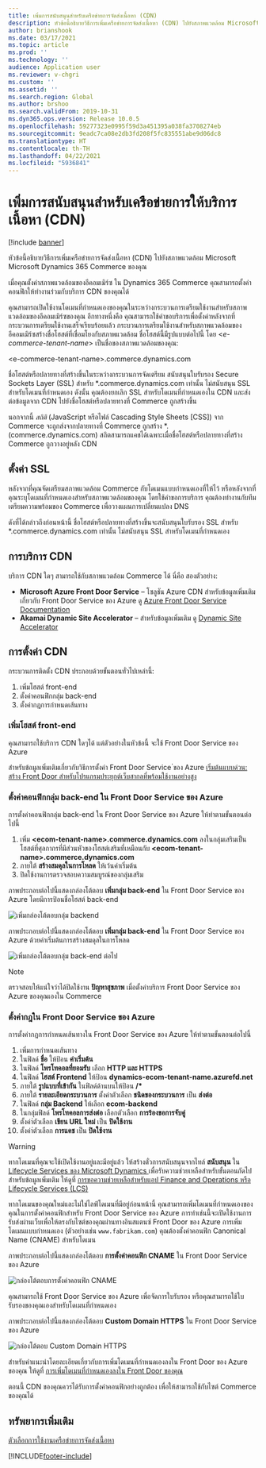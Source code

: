 ```yaml
---
title: เพิ่มการสนับสนุนสำหรับเครือข่ายการจัดส่งเนื้อหา (CDN)
description: หัวข้อนี้อธิบายวิธีการเพิ่มเครือข่ายการจัดส่งเนื้อหา (CDN) ไปยังสภาพแวดล้อม Microsoft Microsoft Dynamics 365 Commerce ของคุณ
author: brianshook
ms.date: 03/17/2021
ms.topic: article
ms.prod: ''
ms.technology: ''
audience: Application user
ms.reviewer: v-chgri
ms.custom: ''
ms.assetid: ''
ms.search.region: Global
ms.author: brshoo
ms.search.validFrom: 2019-10-31
ms.dyn365.ops.version: Release 10.0.5
ms.openlocfilehash: 59277323e0995f59d3a451395a038fa3708274eb
ms.sourcegitcommit: 9eadc7ca08e2db3fd208f5fc835551abe9d06dc8
ms.translationtype: HT
ms.contentlocale: th-TH
ms.lasthandoff: 04/22/2021
ms.locfileid: "5936841"
---
```

# <a name="add-support-for-a-content-delivery-network-cdn"></a>เพิ่มการสนับสนุนสำหรับเครือข่ายการให้บริการเนื้อหา (CDN)

[!include [banner](includes/banner.md)]

หัวข้อนี้อธิบายวิธีการเพิ่มเครือข่ายการจัดส่งเนื้อหา (CDN) ไปยังสภาพแวดล้อม Microsoft Microsoft Dynamics 365 Commerce ของคุณ

เมื่อคุณตั้งค่าสภาพแวดล้อมของอีคอมเมิร์ซ ใน Dynamics 365 Commerce คุณสามารถตั้งค่าคอนฟิกให้ทำงานร่วมกับบริการ CDN ของคุณได้ 

คุณสามารถเปิดใช้งานโดเมนที่กำหนดเองของคุณในระหว่างกระบวนการเตรียมใช้งานสำหรับสภาพแวดล้อมของอีคอมเมิร์ซของคุณ อีกทางหนึ่งคือ คุณสามารถใช้คำขอบริการเพื่อตั้งค่าหลังจากที่กระบวนการเตรียมใช้งานเสร็จเรียบร้อยแล้ว กระบวนการเตรียมใช้งานสำหรับสภาพแวดล้อมของอีคอมเมิร์ซสร้างชื่อโฮสต์ที่เชื่อมโยงกับสภาพแวดล้อม ชื่อโฮสต์นี้มีรูปแบบต่อไปนี้ โดย \<*e-commerce-tenant-name*\> เป็นชื่อของสภาพแวดล้อมของคุณ:

&lt;e-commerce-tenant-name&gt;.commerce.dynamics.com

ชื่อโฮสต์หรือปลายทางที่สร้างขึ้นในระหว่างกระบวนการจัดเตรียม สนับสนุนใบรับรอง Secure Sockets Layer (SSL) สำหรับ \*.commerce.dynamics.com เท่านั้น ไม่สนับสนุน SSL สำหรับโดเมนที่กำหนดเอง ดังนั้น คุณต้องยกเลิก SSL สำหรับโดเมนที่กำหนดเองใน CDN และส่งต่อข้อมูลจาก CDN ไปยังชื่อโฮสต์หรือปลายทางที่ Commerce ถูกสร้างขึ้น 

นอกจากนี้ *สถิติ* (JavaScript หรือไฟล์ Cascading Style Sheets \[CSS\]) จาก Commerce จะถูกส่งจากปลายทางที่ Commerce ถูกสร้าง \*.(commerce.dynamics.com) สถิตสามารถแคชได้เฉพาะเมื่อชื่อโฮสต์หรือปลายทางที่สร้าง Commerce ถูกวางอยู่หลัง CDN

## <a name="set-up-ssl"></a>ตั้งค่า SSL

หลังจากที่คุณจัดเตรียมสภาพแวดล้อม Commerce กับโดเมนแบบกำหนดเองที่ให้ไว้ หรือหลังจากที่คุณระบุโดเมนที่กำหนดเองสำหรับสภาพแวดล้อมของคุณ โดยใช้คำขอการบริการ คุณต้องทำงานกับทีมเตรียมความพร้อมของ Commerce เพื่อวางแผนการเปลี่ยนแปลง DNS

ดังที่ได้กล่าวถึงก่อนหน้านี้ ชื่อโฮสต์หรือปลายทางที่สร้างขึ้นจะสนับสนุนใบรับรอง SSL สำหรับ \*.commerce.dynamics.com เท่านั้น ไม่สนับสนุน SSL สำหรับโดเมนที่กำหนดเอง

## <a name="cdn-services"></a>การบริการ CDN

บริการ CDN ใดๆ สามารถใช้กับสภาพแวดล้อม Commerce ได้ นี่คือ สองตัวอย่าง:

- **Microsoft Azure Front Door Service** – โซลูชัน Azure CDN สำหรับข้อมูลเพิ่มเติมเกี่ยวกับ Front Door Service ของ Azure ดู [Azure Front Door Service Documentation](/azure/frontdoor/)
- **Akamai Dynamic Site Accelerator** – สำหรับข้อมูลเพิ่มเติม ดู [Dynamic Site Accelerator](https://www.akamai.com/us/en/products/performance/dynamic-site-accelerator.jsp)

## <a name="cdn-setup"></a>การตั้งค่า CDN

กระบวนการติดตั้ง CDN ประกอบด้วยขั้นตอนทั่วไปเหล่านี้:

1. เพิ่มโฮสต์ front-end
1. ตั้งค่าคอนฟิกกลุ่ม back-end
1. ตั้งค่ากฎการกำหนดเส้นทาง

### <a name="add-a-front-end-host"></a>เพิ่มโฮสต์ front-end

คุณสามารถใช้บริการ CDN ใดๆได้ แต่ตัวอย่างในหัวข้อนี้ จะใช้ Front Door Service ของ Azure 

สำหรับข้อมูลเพิ่มเติมเกี่ยวกับวิธีการตั้งค่า Front Door Service ่ของ Azure [เริ่มต้นแบบด่วน: สร้าง Front Door สำหรับโปรแกรมประยุกต์เว็บสากลที่พร้อมใช้งานอย่างสูง](/azure/frontdoor/quickstart-create-front-door)

### <a name="configure-a-backend-pool-in-azure-front-door-service"></a>ตั้งค่าคอนฟิกกลุ่ม back-end ใน Front Door Service ของ Azure

การตั้งค่าคอนฟิกกลุ่ม back-end ใน Front Door Service ของ Azure ให้ทำตามขั้นตอนต่อไปนี้

1. เพิ่ม **&lt;ecom-tenant-name&gt;.commerce.dynamics.com** ลงในกลุ่มเสริมเป็นโฮสต์ที่ศุลกากรที่มีส่วนหัวของโฮสต์เสริมที่เหมือนกับ **&lt;ecom-tenant-name&gt;.commerce.dynamics.com**
1. ภายใต้ **สร้างสมดุลในการโหลด** ให้เว้นค่าเริ่มต้น
1. ปิดใช้งานการตรวจสอบความสมบูรณ์ของกลุ่มเสริม

ภาพประกอบต่อไปนี้แสดงกล่องโต้ตอบ **เพิ่มกลุ่ม back-end** ใน Front Door Service ของ Azure โดยมีการป้อนชื่อโฮสต์ back-end

![เพิ่มกล่องโต้ตอบกลุ่ม backend](./media/CDN_BackendPool.png)

ภาพประกอบต่อไปนี้แสดงกล่องโต้ตอบ **เพิ่มกลุ่ม back-end** ใน Front Door Service ของ Azure ด้วยค่าเริ่มต้นการสร้างสมดุลในการโหลด

![เพิ่มกล่องโต้ตอบกลุ่ม back-end ต่อไป](./media/CDN_BackendPool_2.png)

> [!NOTE]
> ตรวจสอบให้แน่ใจว่าได้ปิดใช้งาน **ปัญหาสุขภาพ** เมื่อตั้งค่าบริการ Front Door Service ของ Azure ของคุณเองใน Commerce


### <a name="set-up-rules-in-azure-front-door-service"></a>ตั้งค่ากฎใน Front Door Service ของ Azure

การตั้งค่ากฎการกำหนดเส้นทางใน Front Door Service ของ Azure ให้ทำตามขั้นตอนต่อไปนี้

1. เพิ่มการกำหนดเส้นทาง
1. ในฟิลด์ **ชื่อ** ให้ป้อน **ค่าเริ่มต้น**
1. ในฟิลด์ **โพรโทคอลที่ยอมรับ** เลือก **HTTP และ HTTPS**
1. ในฟิลด์ **โฮสต์ Frontend** ให้ป้อน **dynamics-ecom-tenant-name.azurefd.net**
1. ภายใต้ **รูปแบบที่เข้ากัน** ในฟิลด์ด้านบนให้ป้อน **/\***
1. ภายใต้ **รายละเอียดกระบวนการ** ตั้งค่าตัวเลือก **ชนิดของกระบวนการ** เป็น **ส่งต่อ**
1. ในฟิลด์ **กลุ่ม Backend** ให้เลือก **ecom-backend**
1. ในกลุ่มฟิลด์ **โพรโทคอลการส่งต่อ** เลือกตัวเลือก **การร้องขอการจับคู่** 
1. ตั้งค่า่ตัวเลือก **เขียน URL ใหม่** เป็น **ปิดใช้งาน**
1. ตั้งค่า่ตัวเลือก **การแคช** เป็น **ปิดใช้งาน**


> [!WARNING]
> หากโดเมนที่คุณจะใช้เปิดใช้งานอยู่และมีอยู่แล้ว ให้สร้างตั๋วการสนับสนุนจากไทล์ **สนับสนุน** ใน [Lifecycle Services ของ Microsoft Dynamics ](https://lcs.dynamics.com/) เพื่อรับความช่วยเหลือสำหรับขั้นตอนถัดไป สำหรับข้อมูลเพิ่มเติม ให้ดูที่ [การขอความช่วยเหลือสำหรับแอป Finance and Operations หรือ Lifecycle Services (LCS)](../fin-ops-core/dev-itpro/lifecycle-services/lcs-support.md)

หากโดเมนของคุณใหม่และไม่ใช่ไลฟ์โดเมนที่มีอยู่ก่อนหน้านี้ คุณสามารถเพิ่มโดเมนที่กำหนดเองของคุณในการตั้งค่าคอนฟิกสำหรับ Front Door Service ของ Azure การทำเช่นนี้จะเปิดใช้งานการรับส่งผ่านเว็บเพื่อให้ตรงกับไซต์ของคุณผ่านทางอินสแตนซ์ Front Door ของ Azure การเพิ่มโดเมนแบบกำหนดเอง (ตัวอย่างเช่น `www.fabrikam.com`) คุณต้องตั้งค่าคอนฟิก Canonical Name (CNAME) สำหรับโดเมน

ภาพประกอบต่อไปนี้แสดงกล่องโต้ตอบ **การตั้งค่าคอนฟิก CNAME** ใน Front Door Service ของ Azure

![กล่องโต้ตอบการตั้งค่าคอนฟิก CNAME](./media/CNAME_Configuration.png)

คุณสามารถใช้ Front Door Service ของ Azure เพื่อจัดการใบรับรอง หรือคุณสามารถใช้ใบรับรองของคุณเองสำหรับโดเมนที่กำหนดเอง

ภาพประกอบต่อไปนี้แสดงกล่องโต้ตอบ **Custom Domain HTTPS** ใน Front Door Service ของ Azure

![กล่องโต้ตอบ Custom Domain HTTPS](./media/Custom_Domain_HTTPS.png)

สำหรับคำแนะนำโดยละเอียดเกี่ยวกับการเพิ่มโดเมนที่กำหนดเองลงใน Front Door ของ Azure ของคุณ ให้ดูที่ [การเพิ่มโดเมนที่กำหนดเองลงใน Front Door ของคุณ](/azure/frontdoor/front-door-custom-domain)

ตอนนี้ CDN ของคุณควรได้รับการตั้งค่าคอนฟิกอย่างถูกต้อง เพื่อให้สามารถใช้กับไซต์ Commerce ของคุณได้

## <a name="additional-resources"></a>ทรัพยากรเพิ่มเติม

[ตัวเลือกการใช้งานเครือข่ายการจัดส่งเนื้อหา](cdn-options.md)


[!INCLUDE[footer-include](../includes/footer-banner.md)]